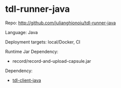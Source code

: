 # tdl-runner-java

Repo: http://github.com/julianghionoiu/tdl-runner-java

Language: Java

Deployment targets: local/Docker, CI

Runtime Jar Dependency:

- record/record-and-upload-capsule.jar

Dependency:

- [tdl-client-java](tdl-client-java.md)